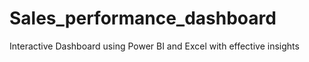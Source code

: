 # Sales_performance_dashboard
Interactive Dashboard using Power BI and Excel with effective insights
